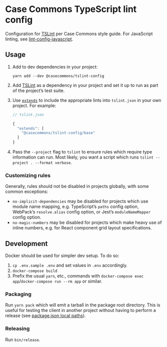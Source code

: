 # Case Commons TypeScript lint config

Configuration for [TSLint](https://palantir.github.io/tslint/) per Case Commons style guide. For JavaScript linting, see [lint-config-javascript](https://github.com/Casecommons/lint-config-javascript).

## Usage

1. Add to dev dependencies in your project:

   ```
   yarn add --dev @casecommons/tslint-config
   ```

2. Add [TSLint](https://palantir.github.io/tslint/) as a dependency in your project and set it up to run as part of the project’s test suite.
3. Use [`extends`](https://palantir.github.io/tslint/usage/configuration/) to include the appropriate lints into `tslint.json` in your own project. For example:

   ```javascript
   // tslint.json

   {
     "extends": [
       "@casecommons/tslint-config/base"
     ]
   }
   ```

4. Pass the `--project` flag to `tslint` to ensure rules which require type information can run. Most likely, you want a script which runs `tslint --project . --format verbose`.

### Customizing rules

Generally, rules should not be disabled in projects globally, with some common exceptions:

- `no-implicit-dependencies` may be disabled for projects which use module name mapping, e.g. TypeScript’s `paths` config option, WebPack’s `resolve.alias` config option, or Jest’s `moduleNameMapper` config option.
- `no-magic-numbers` may be disabled for projects which make heavy use of inline numbers, e.g. for React component grid layout specifications.

## Development

Docker should be used for simpler dev setup. To do so:

1. `cp .env.sample .env` and set values in `.env` accordingly.
2. `docker-compose build`
3. Prefix the usual `yarn`, etc., commands with `docker-compose exec app`/`docker-compose run --rm app` or similar.

### Packaging

Run `yarn pack` which will emit a tarball in the package root directory. This is useful for testing the client in another project without having to perform a release (see [package.json local paths](https://docs.npmjs.com/files/package.json#local-paths)).

### Releasing

Run `bin/release`.
